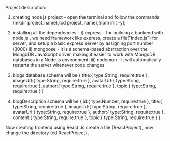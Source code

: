 Project description: 

1) creating node js project - open the terminal and follow the commands (mkdir project_name),(cd project_name),(npm init -y);

2) installing all the dependencies - i) express - for building a backend with node.js , we need framework like express, create a file("index.js") for server, and setup a basic express server by assigning port number (3000)
ii) mongoose - it is a schema-based abstraction over the MongoDB JavaScript driver, making it easier to work with MongoDB databases in a Node.js environment.
iii) nodemon - it will automatically restarts the server whenever code changes 

3) blogs database schema will be {
    title:{
        type:String,
        require:true
    },
    imageUrl:{
        type:String,
        require:true
    },
    avatarUrl:{
        type:String,
        require:true
    },
    author:{
        type:String,
        require:true
    },
    topic:{
        type:String,
        require:true
    }
}

4) blogDescription schema will be {
    id:{
        type:Number,
        require:true
    },
    title:{
        type:String,
        require:true
    },
    imageUrl:{
        type:String,
        require:true
    },
    avatarUrl:{
        type:String,
        require:true
    },
    author:{
        type:String,
        require:true
    },
    content:{
        type:String,
        require:true
    },
    topic:{
        type:String,
        require:true
    }
}


Now creating frontend using React Js 
create a file (ReactProject), now change the directory (cd ReactProject) , 
                                    